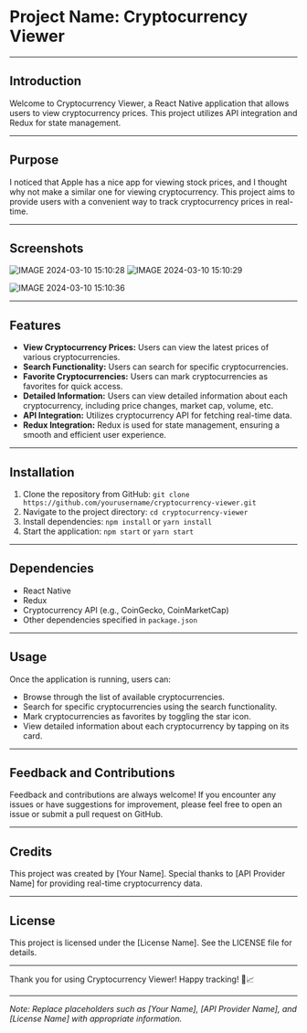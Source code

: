 # Project Name: Cryptocurrency Viewer

---

## Introduction

Welcome to Cryptocurrency Viewer, a React Native application that allows users to view cryptocurrency prices. This project utilizes API integration and Redux for state management.

---

## Purpose

I noticed that Apple has a nice app for viewing stock prices, and I thought why not make a similar one for viewing cryptocurrency. This project aims to provide users with a convenient way to track cryptocurrency prices in real-time.

---
## Screenshots
![IMAGE 2024-03-10 15:10:28](https://github.com/Timur4894/CryptoPrice/assets/92123398/0e0514ef-4fba-425f-ab36-489a054d5bf1)
![IMAGE 2024-03-10 15:10:29](https://github.com/Timur4894/CryptoPrice/assets/92123398/a828cbb9-05a4-4ce4-87fe-f49331af97f8)

![IMAGE 2024-03-10 15:10:36](https://github.com/Timur4894/CryptoPrice/assets/92123398/086b41be-45f3-46c4-a65d-c6f51e0fb329)

---


## Features

- **View Cryptocurrency Prices:** Users can view the latest prices of various cryptocurrencies.
- **Search Functionality:** Users can search for specific cryptocurrencies.
- **Favorite Cryptocurrencies:** Users can mark cryptocurrencies as favorites for quick access.
- **Detailed Information:** Users can view detailed information about each cryptocurrency, including price changes, market cap, volume, etc.
- **API Integration:** Utilizes cryptocurrency API for fetching real-time data.
- **Redux Integration:** Redux is used for state management, ensuring a smooth and efficient user experience.

---

## Installation

1. Clone the repository from GitHub: `git clone https://github.com/yourusername/cryptocurrency-viewer.git`
2. Navigate to the project directory: `cd cryptocurrency-viewer`
3. Install dependencies: `npm install` or `yarn install`
4. Start the application: `npm start` or `yarn start`

---

## Dependencies

- React Native
- Redux
- Cryptocurrency API (e.g., CoinGecko, CoinMarketCap)
- Other dependencies specified in `package.json`

---

## Usage

Once the application is running, users can:

- Browse through the list of available cryptocurrencies.
- Search for specific cryptocurrencies using the search functionality.
- Mark cryptocurrencies as favorites by toggling the star icon.
- View detailed information about each cryptocurrency by tapping on its card.

---

## Feedback and Contributions

Feedback and contributions are always welcome! If you encounter any issues or have suggestions for improvement, please feel free to open an issue or submit a pull request on GitHub.

---

## Credits

This project was created by [Your Name]. Special thanks to [API Provider Name] for providing real-time cryptocurrency data.

---

## License

This project is licensed under the [License Name]. See the LICENSE file for details.

---

Thank you for using Cryptocurrency Viewer! Happy tracking! 🚀📈

---

*Note: Replace placeholders such as [Your Name], [API Provider Name], and [License Name] with appropriate information.*
